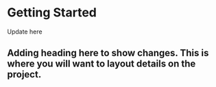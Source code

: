 # Getting Started

Update here

## Adding heading here to show changes. This is where you will want to layout details on the project.